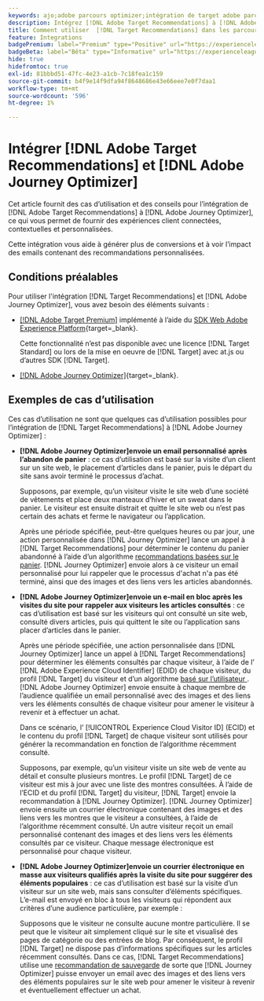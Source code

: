 ```yaml
---
keywords: ajo;adobe parcours optimizer;intégration de target adobe parcours optimizer;recommandations;recommandations target;intégration
description: Intégrez [!DNL Adobe Target Recommendations] à [!DNL Adobe Journey Optimizer].
title: Comment utiliser  [!DNL Target Recommendations] dans les parcours client utilisant [!DNL Adobe Journey Optimizer] ?
feature: Integrations
badgePremium: label="Premium" type="Positive" url="https://experienceleague.adobe.com/docs/target/using/introduction/intro.html?lang=fr#premium newtab=true" tooltip="Découvrez ce qui est inclus dans Target Premium."
badgeBeta: label="Bêta" type="Informative" url="https://experienceleague.adobe.com/docs/target/using/introduction/intro.html?lang=fr#beta newtab=true?lang=fr" tooltip="Quelles sont les fonctionnalités bêta dans  [!DNL Adobe Target] ?"
hide: true
hidefromtoc: true
exl-id: 81bbbd51-47fc-4e23-a1cb-7c18fea1c159
source-git-commit: b4f9e14f9dfa94f8648686e43e66eee7e0f7daa1
workflow-type: tm+mt
source-wordcount: '596'
ht-degree: 1%

---
```


# Intégrer [!DNL Adobe Target Recommendations] et [!DNL Adobe Journey Optimizer]

Cet article fournit des cas d’utilisation et des conseils pour l’intégration de [!DNL Adobe Target Recommendations] à [!DNL Adobe Journey Optimizer], ce qui vous permet de fournir des expériences client connectées, contextuelles et personnalisées.

Cette intégration vous aide à générer plus de conversions et à voir l’impact des emails contenant des recommandations personnalisées.

## Conditions préalables

Pour utiliser l&#39;intégration [!DNL Target Recommendations] et [!DNL Adobe Journey Optimizer], vous avez besoin des éléments suivants :

* [[!DNL Adobe Target Premium]](/help/main/c-intro/intro.md#premium) implémenté à l’aide du [SDK Web Adobe Experience Platform](https://experienceleague.adobe.com/fr/docs/target-dev/developer/client-side/aep-web-sdk){target=_blank}.

  Cette fonctionnalité n’est pas disponible avec une licence [!DNL Target Standard] ou lors de la mise en oeuvre de [!DNL Target] avec at.js ou d’autres SDK [!DNL Target].

* [[!DNL Adobe Journey Optimizer]](https://experienceleague.adobe.com/fr/docs/journey-optimizer/using/ajo-home){target=_blank}.

## Exemples de cas d’utilisation

Ces cas d’utilisation ne sont que quelques cas d’utilisation possibles pour l’intégration de [!DNL Target Recommendations] à [!DNL Adobe Journey Optimizer] :

* **[!DNL Adobe Journey Optimizer]envoie un email personnalisé après l’abandon de panier** : ce cas d’utilisation est basé sur la visite d’un client sur un site web, le placement d’articles dans le panier, puis le départ du site sans avoir terminé le processus d’achat.

  Supposons, par exemple, qu’un visiteur visite le site web d’une société de vêtements et place deux manteaux d’hiver et un sweat dans le panier. Le visiteur est ensuite distrait et quitte le site web ou n’est pas certain des achats et ferme le navigateur ou l’application.

  Après une période spécifiée, peut-être quelques heures ou par jour, une action personnalisée dans [!DNL Journey Optimizer] lance un appel à [!DNL Target Recommendations] pour déterminer le contenu du panier abandonné à l’aide d’un algorithme [recommandations basées sur le panier](/help/main/c-recommendations/c-algorithms/base-the-recommendation-on-a-recommendation-key.md). [!DNL Journey Optimizer] envoie alors à ce visiteur un email personnalisé pour lui rappeler que le processus d&#39;achat n&#39;a pas été terminé, ainsi que des images et des liens vers les articles abandonnés.

* **[!DNL Adobe Journey Optimizer]envoie un e-mail en bloc après les visites du site pour rappeler aux visiteurs les articles consultés** : ce cas d’utilisation est basé sur les visiteurs qui ont consulté un site web, consulté divers articles, puis qui quittent le site ou l’application sans placer d’articles dans le panier.

  Après une période spécifiée, une action personnalisée dans [!DNL Journey Optimizer] lance un appel à [!DNL Target Recommendations] pour déterminer les éléments consultés par chaque visiteur, à l’aide de l’ [!DNL Adobe Experience Cloud Identifier] (EDID) de chaque visiteur, du profil [!DNL Target] du visiteur et d’un algorithme [ basé sur l’utilisateur ](/help/main/c-recommendations/c-algorithms/base-the-recommendation-on-a-recommendation-key.md). [!DNL Adobe Journey Optimizer] envoie ensuite à chaque membre de l’audience qualifiée un email personnalisé avec des images et des liens vers les éléments consultés de chaque visiteur pour amener le visiteur à revenir et à effectuer un achat.

  Dans ce scénario, l’ [!UICONTROL Experience Cloud Visitor ID] (ECID) et le contenu du profil [!DNL Target] de chaque visiteur sont utilisés pour générer la recommandation en fonction de l’algorithme récemment consulté.

  Supposons, par exemple, qu’un visiteur visite un site web de vente au détail et consulte plusieurs montres. Le profil [!DNL Target] de ce visiteur est mis à jour avec une liste des montres consultées. À l’aide de l’ECID et du profil [!DNL Target] du visiteur, [!DNL Target] envoie la recommandation à [!DNL Journey Optimizer]. [!DNL Journey Optimizer] envoie ensuite un courrier électronique contenant des images et des liens vers les montres que le visiteur a consultées, à l’aide de l’algorithme récemment consulté. Un autre visiteur reçoit un email personnalisé contenant des images et des liens vers les éléments consultés par ce visiteur. Chaque message électronique est personnalisé pour chaque visiteur.

* **[!DNL Adobe Journey Optimizer]envoie un courrier électronique en masse aux visiteurs qualifiés après la visite du site pour suggérer des éléments populaires** : ce cas d’utilisation est basé sur la visite d’un visiteur sur un site web, mais sans consulter d’éléments spécifiques. L’e-mail est envoyé en bloc à tous les visiteurs qui répondent aux critères d’une audience particulière, par exemple :

  Supposons que le visiteur ne consulte aucune montre particulière. Il se peut que le visiteur ait simplement cliqué sur le site et visualisé des pages de catégorie ou des entrées de blog. Par conséquent, le profil [!DNL Target] ne dispose pas d’informations spécifiques sur les articles récemment consultés. Dans ce cas, [!DNL Target Recommendations] utilise une [recommandation de sauvegarde](/help/main/c-recommendations/c-algorithms/backup-recs.md) de sorte que [!DNL Journey Optimizer] puisse envoyer un email avec des images et des liens vers des éléments populaires sur le site web pour amener le visiteur à revenir et éventuellement effectuer un achat.

